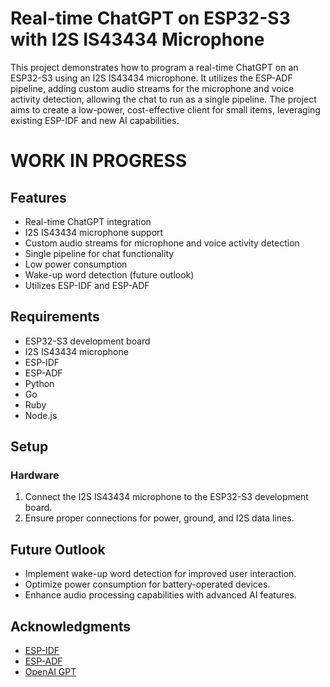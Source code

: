 # Real-time ChatGPT on ESP32-S3 with I2S IS43434 Microphone

This project demonstrates how to program a real-time ChatGPT on an ESP32-S3 using an I2S IS43434 microphone. It utilizes the ESP-ADF pipeline, adding custom audio streams for the microphone and voice activity detection, allowing the chat to run as a single pipeline. The project aims to create a low-power, cost-effective client for small items, leveraging existing ESP-IDF and new AI capabilities.

# WORK IN PROGRESS

## Features

- Real-time ChatGPT integration
- I2S IS43434 microphone support
- Custom audio streams for microphone and voice activity detection
- Single pipeline for chat functionality
- Low power consumption
- Wake-up word detection (future outlook)
- Utilizes ESP-IDF and ESP-ADF

## Requirements

- ESP32-S3 development board
- I2S IS43434 microphone
- ESP-IDF
- ESP-ADF
- Python
- Go
- Ruby
- Node.js

## Setup

### Hardware

1. Connect the I2S IS43434 microphone to the ESP32-S3 development board.
2. Ensure proper connections for power, ground, and I2S data lines.

## Future Outlook

- Implement wake-up word detection for improved user interaction.
- Optimize power consumption for battery-operated devices.
- Enhance audio processing capabilities with advanced AI features.


## Acknowledgments

- [ESP-IDF](https://github.com/espressif/esp-idf)
- [ESP-ADF](https://github.com/espressif/esp-adf)
- [OpenAI GPT](https://openai.com/gpt)

